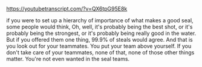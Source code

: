 https://youtubetranscript.com/?v=QX6tpG95E8k

 if you were to set up a hierarchy of importance of what makes a good seal, some people would think, Oh, well, it's probably being the best shot, or it's probably being the strongest, or it's probably being really good in the water. But if you offered them one thing, 99.9% of steals would agree. And that is you look out for your teammates. You put your team above yourself. If you don't take care of your teammates, none of that, none of those other things matter. You're not even wanted in the seal teams.